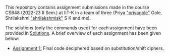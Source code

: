 This repository contains assignment submissions made in the course CS648 (2022-23 II Sem.) at IIT-K in a team of three (Priya ["priyagole"](https://github.com/priyagole) Gole, Shrilakshmi ["shrilakshmisk"](https://github.com/shrilakshmisk) S K and me).

The solutions (only the commands used) for each assignment have been provided in [Solutions](./Solutions.md). A brief overview of each assignment has been given below:

+ [Assignment 1:](./A1/) Final code deciphered based on substitution/shift ciphers.